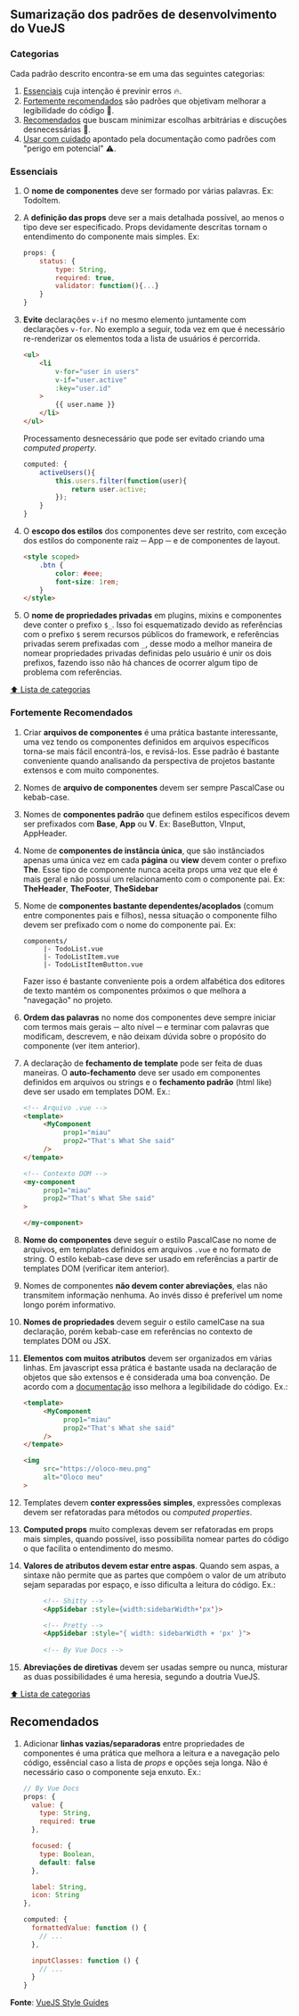 ## Sumarização dos padrões de desenvolvimento do VueJS

### Categorias
Cada padrão descrito encontra-se em uma das seguintes categorias:
1. [Essenciais](#essenciais) cuja intenção é previnir erros :fire:.
2. [Fortemente recomendados](#fortemente-recomendados) são padrões que objetivam melhorar a legibilidade do código :orange_book:.
3. [Recomendados](#recomendados) que buscam minimizar escolhas arbitrárias e discuções desnecessárias :thought_balloon:.
4. [Usar com cuidado]() apontado pela documentação como padrões com "perigo em potencial" :warning:.

### Essenciais

1. O **nome de componentes** deve ser formado por várias palavras. Ex: TodoItem.
2. A **definição das props** deve ser a mais detalhada possível, ao menos
o tipo deve ser especificado. Props devidamente descritas tornam o entendimento
do componente mais simples. Ex:

     ```javascript
     props: {
         status: {
             type: String,
             required: true,
             validator: function(){...}
         }
     }
     ```
3. **Evite** declarações `v-if` no mesmo elemento juntamente com declarações `v-for`. 
No exemplo a seguir, toda vez em que é necessário re-renderizar os elementos toda
a lista de usuários é percorrida.

     ```html
     <ul>
         <li
             v-for="user in users"
             v-if="user.active"
             :key="user.id"
         >
             {{ user.name }}
         </li>
     </ul>
     ```

     Processamento desnecessário que pode ser evitado criando uma _computed property_.      
     
     ```javascript
     computed: {
         activeUsers(){
             this.users.filter(function(user){
                 return user.active;
             }); 
         }
     }
     ```
4. O **escopo dos estilos** dos componentes deve ser restrito, com exceção dos estilos
do componente raiz ─ App ─ e de componentes de layout.

    ```html
    <style scoped>
        .btn {
            color: #eee;
            font-size: 1rem;
        }
    </style>
    ```
5. O **nome de propriedades privadas** em plugins, mixins e componentes deve conter o prefixo
`$_`. Isso foi esquematizado devido as referências com o prefixo `$` serem recursos públicos do framework,
 e referências privadas serem prefixadas com `_`, desse modo a melhor maneira de nomear propriedades
 privadas definidas pelo usuário é unir os dois prefixos, fazendo isso não há chances de ocorrer
 algum tipo de problema com referências.

[:arrow_up: Lista de categorias](#categorias)

### Fortemente Recomendados

1. Criar **arquivos de componentes** é uma prática bastante interessante, uma vez tendo os componentes
definidos em arquivos específicos torna-se mais fácil encontrá-los, e revisá-los. Esse padrão é bastante 
conveniente quando analisando da perspectiva de projetos bastante extensos e com muito componentes.

2. Nomes de **arquivo de componentes** devem ser sempre PascalCase ou kebab-case.

3. Nomes de **componentes padrão** que definem estilos específicos devem ser prefixados com
**Base**, **App** ou **V**. Ex: BaseButton, VInput, AppHeader.

4. Nome de **componentes de instância única**, que são instânciados apenas uma única vez em cada **página** ou **view**
devem conter o prefixo **The**. Esse tipo de componente nunca aceita props uma vez que ele é mais geral e não possui
um relacionamento com o componente pai. Ex: **TheHeader**, **TheFooter**, **TheSidebar**

5. Nome de **componentes bastante dependentes/acoplados** (comum entre componentes pais e filhos), nessa situação
o componente filho devem ser prefixado com o nome do componente pai. Ex: 
     ```
     components/
          |- TodoList.vue
          |- TodoListItem.vue
          |- TodoListItemButton.vue
     ```
     Fazer isso é bastante conveniente pois a ordem alfabética dos editores de texto mantém os componentes próximos
     o que melhora a "navegação" no projeto.
     
6. **Ordem das palavras** no nome dos componentes deve sempre iniciar com termos mais gerais ─ alto nível ─ e terminar
com palavras que modificam, descrevem, e não deixam dúvida sobre o propósito do componente (ver item anterior).

7. A declaração de **fechamento de template** pode ser feita de duas maneiras. O **auto-fechamento** deve ser
usado em componentes definidos em arquivos ou strings e o **fechamento padrão** (html like) deve ser usado em templates
DOM. Ex.:

     ```html
     <!-- Arquivo .vue -->
     <template>
          <MyComponent
               prop1="miau"
               prop2="That's What She said"
          />
     </tempate>

     <!-- Contexto DOM -->
     <my-component
          prop1="miau"
          prop2="That's What She said"
     >

     </my-component>
     ```

8. **Nome do componentes** deve seguir o estilo PascalCase no nome de arquivos, em templates definidos em arquivos
`.vue` e no formato de string. O estilo kebab-case deve ser usado em referências a partir de templates DOM
(verificar item anterior).

9. Nomes de componentes **não devem conter abreviações**, elas não transmitem informação nenhuma. Ao invés disso
é preferível um nome longo porém informativo.

10. **Nomes de propriedades** devem seguir o estilo camelCase na sua declaração, porém kebab-case em referências no
contexto de templates DOM ou JSX.

11. **Elementos com muitos atributos** devem ser organizados em várias linhas. Em javascript essa prática é bastante usada
na declaração de objetos que são extensos e é considerada uma boa convenção. De acordo com a
[documentação](https://vuejs.org/v2/style-guide/#Multi-attribute-elements-strongly-recommended)
isso melhora a legibilidade do código. Ex.:

     ```html
     <template>
          <MyComponent
               prop1="miau"
               prop2="That's What she said"
          />
     </tempate>

     <img
          src="https://oloco-meu.png"
          alt="Oloco meu"
     >
     ```

12. Templates devem **conter expressões simples**, expressões complexas devem ser refatoradas
para métodos ou _computed properties_.

13. ****Computed props**** muito complexas devem ser refatoradas em props mais simples, quando possível, 
isso possibilita nomear partes do código o que facilita o entendimento do mesmo.

14. **Valores de atributos devem estar entre aspas**. Quando sem aspas, a sintaxe não permite que as partes que compôem o
valor de um atributo sejam separadas por espaço, e isso dificulta a leitura do código. Ex.: 

     ```html
          <!-- Shitty -->
          <AppSidebar :style={width:sidebarWidth+'px'}>

          <!-- Pretty -->
          <AppSidebar :style="{ width: sidebarWidth + 'px' }">
          
          <!-- By Vue Docs -->
     ```
     
15. **Abreviações de diretivas** devem ser usadas sempre ou nunca, misturar as duas possibilidades é uma heresia,
segundo a doutria VueJS.

[:arrow_up: Lista de categorias](#categorias)

## Recomendados

1. Adicionar **linhas vazias/separadoras** entre propriedades de componentes é uma prática que melhora a leitura
e a navegação pelo código, essêncial caso a lista de _props_ e opções seja longa. Não é necessário caso o componente
seja enxuto. Ex.:
     ```javascript
     // By Vue Docs
     props: {
       value: {
         type: String,
         required: true
       },

       focused: {
         type: Boolean,
         default: false
       },

       label: String,
       icon: String
     },

     computed: {
       formattedValue: function () {
         // ...
       },

       inputClasses: function () {
         // ...
       }
     }
     ```

**Fonte**: [VueJS Style Guides](https://vuejs.org/v2/style-guide)
